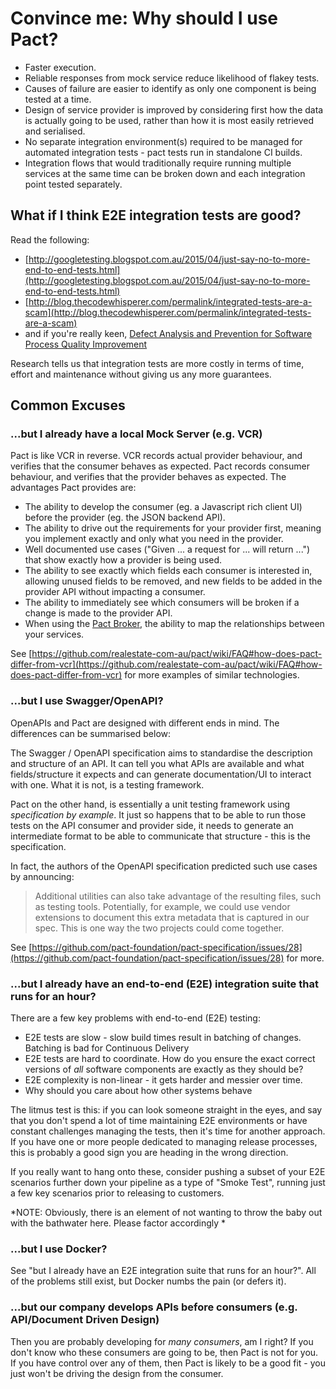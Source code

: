 # Convince me: Why should I use Pact?

* Faster execution.
* Reliable responses from mock service reduce likelihood of flakey tests.
* Causes of failure are easier to identify as only one component is being tested at a time.
* Design of service provider is improved by considering first how the data is actually going to be used, rather than how it is most easily retrieved and serialised.
* No separate integration environment(s) required to be managed for automated integration tests - pact tests run in standalone CI builds.
* Integration flows that would traditionally require running multiple services at the same time can be broken down and each integration point tested separately.

## What if I think E2E integration tests are good?
Read the following:

* [http://googletesting.blogspot.com.au/2015/04/just-say-no-to-more-end-to-end-tests.html](http://googletesting.blogspot.com.au/2015/04/just-say-no-to-more-end-to-end-tests.html)
* [http://blog.thecodewhisperer.com/permalink/integrated-tests-are-a-scam](http://blog.thecodewhisperer.com/permalink/integrated-tests-are-a-scam)
* and if you're really keen, [Defect Analysis and Prevention for Software Process Quality Improvement](http://www.ijcaonline.org/volume8/number7/pxc3871759.pdf)

Research tells us that integration tests are more costly in terms of time, effort and maintenance without giving us any more guarantees.


## Common Excuses
### ...but I already have a local Mock Server (e.g. VCR)

Pact is like VCR in reverse. VCR records actual provider behaviour, and verifies that the consumer behaves as expected. Pact records consumer behaviour, and verifies that the provider behaves as expected. The advantages Pact provides are:

* The ability to develop the consumer (eg. a Javascript rich client UI) before the provider (eg. the JSON backend API).
* The ability to drive out the requirements for your provider first, meaning you implement exactly and only what you need in the provider.
* Well documented use cases ("Given ... a request for ... will return ...") that show exactly how a provider is being used.
* The ability to see exactly which fields each consumer is interested in, allowing unused fields to be removed, and new fields to be added in the provider API without impacting a consumer.
* The ability to immediately see which consumers will be broken if a change is made to the provider API.
* When using the [Pact Broker](https://github.com/bethesque/pact_broker), the ability to map the relationships between your services.

See [https://github.com/realestate-com-au/pact/wiki/FAQ#how-does-pact-differ-from-vcr](https://github.com/realestate-com-au/pact/wiki/FAQ#how-does-pact-differ-from-vcr) for more examples of similar technologies.

### ...but I use Swagger/OpenAPI?

OpenAPIs and Pact are designed with different ends in mind. The differences can be summarised below:

The Swagger / OpenAPI specification aims to standardise the description and structure of an API. It can tell you what APIs are available and what fields/structure it expects and can generate documentation/UI to interact with one. What it is not, is a testing framework.

Pact on the other hand, is essentially a unit testing framework using _specification by example_. It just so happens that to be able to run those tests on the API consumer and provider side, it needs to generate an intermediate format to be able to communicate that structure - this is the specification. 

In fact, the authors of the OpenAPI specification predicted such use cases by announcing:

> Additional utilities can also take advantage of the resulting files, such as testing tools.
Potentially, for example, we could use vendor extensions to document this extra metadata that is captured in our spec. This is one way the two projects could come together.

See [https://github.com/pact-foundation/pact-specification/issues/28](https://github.com/pact-foundation/pact-specification/issues/28) for more.

### ...but I already have an end-to-end (E2E) integration suite that runs for an hour?

There are a few key problems with end-to-end (E2E) testing:

* E2E tests are slow - slow build times result in batching of changes. Batching is bad for Continuous Delivery
* E2E tests are hard to coordinate. How do you ensure the exact correct versions of _all_ software components are exactly as they should be?
* E2E complexity is non-linear - it gets harder and messier over time.
* Why should you care about how other systems behave

The litmus test is this: if you can look someone straight in the eyes, and say that you don't spend a lot of time maintaining E2E environments or have constant challenges managing the tests, then it's time for another approach. If you have one or more people dedicated to managing release processes, this is probably a good sign you are heading in the wrong direction.

If you really want to hang onto these, consider pushing a subset of your E2E scenarios further down your pipeline as a type of "Smoke Test", running just a few key scenarios prior to releasing to customers. 

*NOTE: Obviously, there is an element of not wanting to throw the baby out with the bathwater here. Please factor accordingly *

### ...but I use Docker?
See "but I already have an E2E integration suite that runs for an hour?". All of the problems still exist, but Docker numbs the pain (or defers it).

### ...but our company develops APIs before consumers (e.g. API/Document Driven Design)

Then you are probably developing for _many consumers_, am I right? If you don't know who these consumers are going to be, then Pact is not for you. If you have control over any of them, then Pact is likely to be a good fit - you just won't be driving the design from the consumer.